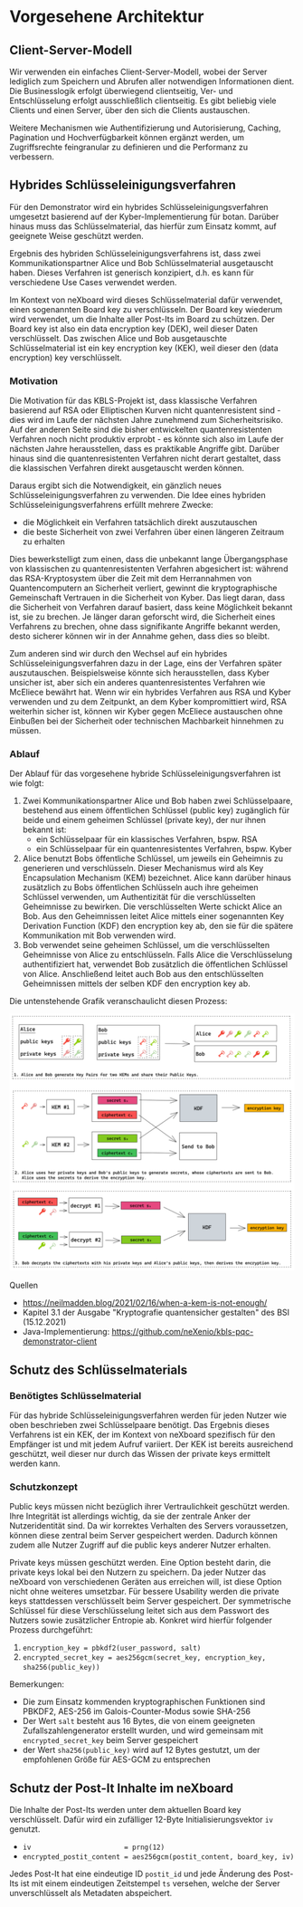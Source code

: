 # Vorgesehene Architektur

## Client-Server-Modell

Wir verwenden ein einfaches Client-Server-Modell, wobei der Server lediglich zum Speichern und Abrufen aller notwendigen
Informationen dient. Die Businesslogik erfolgt überwiegend clientseitig, Ver- und Entschlüsselung erfolgt ausschließlich
clientseitig. Es gibt beliebig viele Clients und einen Server, über den sich die Clients austauschen.

Weitere Mechanismen wie Authentifizierung und Autorisierung, Caching, Pagination und Hochverfügbarkeit können ergänzt
werden, um Zugriffsrechte feingranular zu definieren und die Performanz zu verbessern.

## Hybrides Schlüsseleinigungsverfahren

Für den Demonstrator wird ein hybrides Schlüsseleinigungsverfahren umgesetzt basierend auf der Kyber-Implementierung für
botan. Darüber hinaus muss das Schlüsselmaterial, das hierfür zum Einsatz kommt, auf geeignete Weise geschützt werden.

Ergebnis des hybriden Schlüsseleinigungsverfahrens ist, dass zwei Kommunikationspartner Alice und Bob Schlüsselmaterial
ausgetauscht haben. Dieses Verfahren ist generisch konzipiert, d.h. es kann für verschiedene Use Cases verwendet werden.

Im Kontext von neXboard wird dieses Schlüsselmaterial dafür verwendet, einen sogenannten Board key zu verschlüsseln. Der
Board key wiederum wird verwendet, um die Inhalte aller Post-Its im Board zu schützen. Der Board key ist also ein data
encryption key (DEK), weil dieser Daten verschlüsselt. Das zwischen Alice und Bob ausgetauschte Schlüsselmaterial ist
ein key encryption key (KEK), weil dieser den (data encryption) key verschlüsselt.

### Motivation

Die Motivation für das KBLS-Projekt ist, dass klassische Verfahren basierend auf RSA oder Elliptischen Kurven nicht
quantenresistent sind - dies wird im Laufe der nächsten Jahre zunehmend zum Sicherheitsrisiko. Auf der anderen Seite
sind die bisher entwickelten quantenresistenten Verfahren noch nicht produktiv erprobt - es könnte sich also im Laufe
der nächsten Jahre herausstellen, dass es praktikable Angriffe gibt. Darüber hinaus sind die quantenresistenten
Verfahren nicht derart gestaltet, dass die klassischen Verfahren direkt ausgetauscht werden können.

Daraus ergibt sich die Notwendigkeit, ein gänzlich neues Schlüsseleinigungsverfahren zu verwenden. Die Idee eines
hybriden Schlüsseleinigungsverfahrens erfüllt mehrere Zwecke:

* die Möglichkeit ein Verfahren tatsächlich direkt auszutauschen
* die beste Sicherheit von zwei Verfahren über einen längeren Zeitraum zu erhalten

Dies bewerkstelligt zum einen, dass die unbekannt lange Übergangsphase von klassischen zu quantenresistenten Verfahren
abgesichert ist: während das RSA-Kryptosystem über die Zeit mit dem Herrannahmen von Quantencomputern an Sicherheit verliert,
gewinnt die kryptographische Gemeinschaft Vertrauen in die Sicherheit von Kyber. Das liegt daran, dass die Sicherheit von
Verfahren darauf basiert, dass keine Möglichkeit bekannt ist, sie zu brechen. Je länger daran geforscht wird, die Sicherheit
eines Verfahrens zu brechen, ohne dass signifikante Angriffe bekannt werden, desto sicherer können wir in der Annahme gehen,
dass dies so bleibt.

Zum anderen sind wir durch den Wechsel auf ein hybrides Schlüsseleinigungsverfahren dazu in der Lage, eins der Verfahren
später auszutauschen. Beispielsweise könnte sich herausstellen, dass Kyber unsicher ist, aber sich ein anderes
quantenresistentes Verfahren wie McEliece bewährt hat. Wenn wir ein hybrides Verfahren aus RSA und Kyber verwenden und
zu dem Zeitpunkt, an dem Kyber kompromittiert wird, RSA weiterhin sicher ist, können wir Kyber gegen McEliece austauschen
ohne Einbußen bei der Sicherheit oder technischen Machbarkeit hinnehmen zu müssen.

### Ablauf

Der Ablauf für das vorgesehene hybride Schlüsseleinigungsverfahren ist wie folgt:

1. Zwei Kommunikationspartner Alice und Bob haben zwei Schlüsselpaare, bestehend aus einem öffentlichen Schlüssel
   (public key) zugänglich für beide und einem geheimen Schlüssel (private key), der nur ihnen bekannt ist:
   * ein Schlüsselpaar für ein klassisches Verfahren, bspw. RSA
   * ein Schlüsselpaar für ein quantenresistentes Verfahren, bspw. Kyber
2. Alice benutzt Bobs öffentliche Schlüssel, um jeweils ein Geheimnis zu generieren und verschlüsseln. Dieser
   Mechanismus wird als Key Encapsulation Mechanism (KEM) bezeichnet. Alice kann darüber hinaus zusätzlich zu Bobs
   öffentlichen Schlüsseln auch ihre geheimen Schlüssel verwenden, um Authentizität für die verschlüsselten Geheimnisse
   zu bewirken. Die verschlüsselten Werte schickt Alice an Bob. Aus den Geheimnissen leitet Alice mittels einer
   sogenannten Key Derivation Function (KDF) den encryption key ab, den sie für die spätere Kommunikation mit Bob
   verwenden wird.
3. Bob verwendet seine geheimen Schlüssel, um die verschlüsselten Geheimnisse von Alice zu entschlüsseln. Falls Alice
   die Verschlüsselung authentifiziert hat, verwendet Bob zusätzlich die öffentlichen Schlüssel von Alice. Anschließend
   leitet auch Bob aus den entschlüsselten Geheimnissen mittels der selben KDF den encryption key ab.

Die untenstehende Grafik veranschaulicht diesen Prozess:

![Aufblauf der hybriden Schlüsseleinigung](../images/02-hybrid-encryption.png)

Quellen

* <https://neilmadden.blog/2021/02/16/when-a-kem-is-not-enough/>
* Kapitel 3.1 der Ausgabe "Kryptografie quantensicher gestalten" des BSI (15.12.2021)
* Java-Implementierung: <https://github.com/neXenio/kbls-pqc-demonstrator-client>

## Schutz des Schlüsselmaterials

### Benötigtes Schlüsselmaterial

Für das hybride Schlüsseleinigungsverfahren werden für jeden Nutzer wie oben beschrieben zwei Schlüsselpaare benötigt.
Das Ergebnis dieses Verfahrens ist ein KEK, der im Kontext von neXboard spezifisch für den Empfänger ist und mit jedem Aufruf
variiert. Der KEK ist bereits ausreichend geschützt, weil dieser nur durch das Wissen der private keys ermittelt werden kann.

### Schutzkonzept

Public keys müssen nicht bezüglich ihrer Vertraulichkeit geschützt werden. Ihre Integrität ist allerdings wichtig, da sie
der zentrale Anker der Nutzeridentität sind. Da wir korrektes Verhalten des Servers voraussetzen, können diese zentral beim
Server gespeichert werden. Dadurch können zudem alle Nutzer Zugriff auf die public keys anderer Nutzer erhalten.

Private keys müssen geschützt werden. Eine Option besteht darin, die private keys lokal bei den Nutzern zu speichern. Da
jeder Nutzer das neXboard von verschiedenen Geräten aus erreichen will, ist diese Option nicht ohne weiteres umsetzbar. Für
bessere Usability werden die private keys stattdessen verschlüsselt beim Server gespeichert. Der symmetrische Schlüssel
für diese Verschlüsselung leitet sich aus dem Passwort des Nutzers sowie zusätzlicher Entropie ab. Konkret
wird hierfür folgender Prozess durchgeführt:

1. `encryption_key = pbkdf2(user_password, salt)`
2. `encrypted_secret_key = aes256gcm(secret_key, encryption_key, sha256(public_key))`

Bemerkungen:

* Die zum Einsatz kommenden kryptographischen Funktionen sind PBKDF2, AES-256 im Galois-Counter-Modus sowie SHA-256
* Der Wert `salt` besteht aus 16 Bytes, die von einem geeigneten Zufallszahlengenerator erstellt wurden, und wird
  gemeinsam mit `encrypted_secret_key` beim Server gespeichert
* der Wert `sha256(public_key)` wird auf 12 Bytes gestutzt, um der empfohlenen Größe für AES-GCM zu entsprechen

## Schutz der Post-It Inhalte im neXboard

Die Inhalte der Post-Its werden unter dem aktuellen Board key verschlüsselt. Dafür wird ein zufälliger 12-Byte Initialisierungsvektor
`iv` genutzt.

* `iv                       = prng(12)`
* `encrypted_postit_content = aes256gcm(postit_content, board_key, iv)`

Jedes Post-It hat eine eindeutige ID `postit_id` und jede Änderung des Post-Its ist mit einem eindeutigen Zeitstempel `ts`
versehen, welche der Server unverschlüsselt als Metadaten abspeichert.
